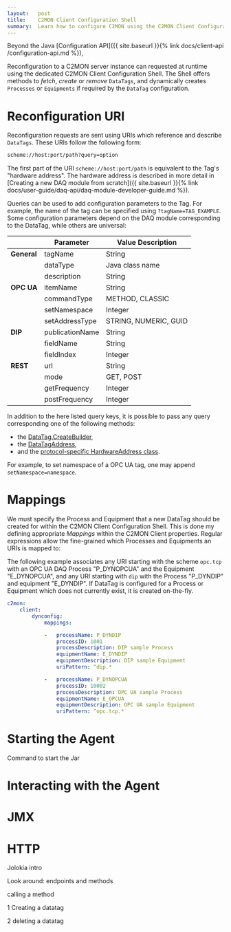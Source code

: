 ```yaml
---
layout:   post
title:    C2MON Client Configuration Shell
summary:  Learn how to configure C2MON using the C2MON Client Configuration Shell through JMX or HTTP
---
```


Beyond the Java [Configuration API]({{ site.baseurl }}{% link docs/client-api
/configuration-api.md %}),
 
Reconfiguration to a C2MON server instance can requested at runtime using the dedicated C2MON  Client Configuration 
Shell. The Shell offers methods to *fetch*, *create* or *remove* `DataTags`, and dynamically creates `Processes` or
 `Equipments` if required by the `DataTag` configuration. 
 
# Reconfiguration URI

Reconfiguration requests are sent using URIs which reference and describe `DataTags`. These URIs follow the following
 form:

```bash
scheme://host:port/path?query=option
```

The first part of the URI `scheme://host:port/path` is equivalent to the Tag's "hardware address". The hardware
 address is described in more detail in [Creating a new DAQ module from scratch]({{ site.baseurl }}{% link  docs/user-guide/daq-api/daq-module-developer-guide.md %}).  


Queries can be used to add configuration parameters to the Tag. For example, the name of the tag can be specified using
 `?tagName=TAG_EXAMPLE`. Some configuration parameters depend on the DAQ module corresponding to the DataTag, while
  others are universal:
 

|        	    | Parameter         	| Value Description     |
|--------------	|---------------------	| --------------------	|
| **General**	| tagName           	| String         	    |
|          	    | dataType          	| Java class name       |
|          	    | description       	| String          	    |
| **OPC UA** 	| itemName        	    | String         	    |
|          	    | commandType      	    | METHOD, CLASSIC  	    |
|          	    | setNamespace    	    | Integer         	    |
|          	    | setAddressType        | STRING, NUMERIC, GUID |
| **DIP**     	| publicationName       | String         	    |
|          	    | fieldName      	    | String         	    |
|          	    | fieldIndex    	    | Integer         	    |
| **REST**     	| url                   | String         	    |
|             	| mode            	    | GET, POST        	    |
|              	| getFrequency    	    | Integer         	    |
|              	| postFrequency    	    | Integer         	    |

In addition to the here listed query keys, it is possible to pass any query corresponding one of the following methods:
* the [DataTag.CreateBuilder](https://gitlab.cern.ch/c2mon/c2mon/-/blob/master/c2mon-shared/c2mon-shared-client/src/main/java/cern/c2mon/shared/client/configuration/api/tag/DataTag.java), 
* the [DataTagAddress](https://gitlab.cern.ch/c2mon/c2mon/-/blob/master/c2mon-shared/c2mon-shared-common/src/main/java/cern/c2mon/shared/common/datatag/DataTagAddress.java), 
* and the [protocol-specific HardwareAddress class](https://gitlab.cern.ch/c2mon/c2mon/-/blob/master/c2mon-shared/c2mon-shared-common/src/main/java/cern/c2mon/shared/common/datatag/DataTagAddress.java).

For example, to set namespace of a OPC UA tag, one may append `setNamespace=namespace`.

# Mappings

We must specify the Process and Equipment that a new DataTag should be created for within the C2MON Client Configuration 
Shell. This is done my defining appropriate *Mappings* within the C2MON Client properties. Regular expressions allow the 
fine-grained which Processes and Equipments an URIs is mapped to:

The following example associates any URI starting with the scheme `opc.tcp` with an OPC UA DAQ Process "P_DYNOPCUA" 
and the Equipment "E_DYNOPCUA", and any URI starting with `dip` with the Process "P_DYNDIP" and equipment "E_DYNDIP".
If DataTag is configured for a Process or Equipment which does not currently exist, it is created on-the-fly. 

```yaml
c2mon:
    client:
        dynconfig:
            mappings:

            -   processName: P_DYNDIP
                processID: 1001
                processDescription: DIP sample Process
                equipmentName: E_DYNDIP
                equipmentDescription: DIP sample Equipment
                uriPattern: ^dip.*

            -   processName: P_DYNOPCUA
                processID: 10002
                processDescription: OPC UA sample Process
                equipmentName: E_OPCUA
                equipmentDescription: OPC UA sample Equipment
                uriPattern: ^opc.tcp.*
```

# Starting the Agent

Command to start the Jar

# Interacting with the Agent

# JMX

# HTTP

Jolokia
intro

Look around: endpoints and methods

calling a method


1 Creating a datatag

2 deleting a datatag